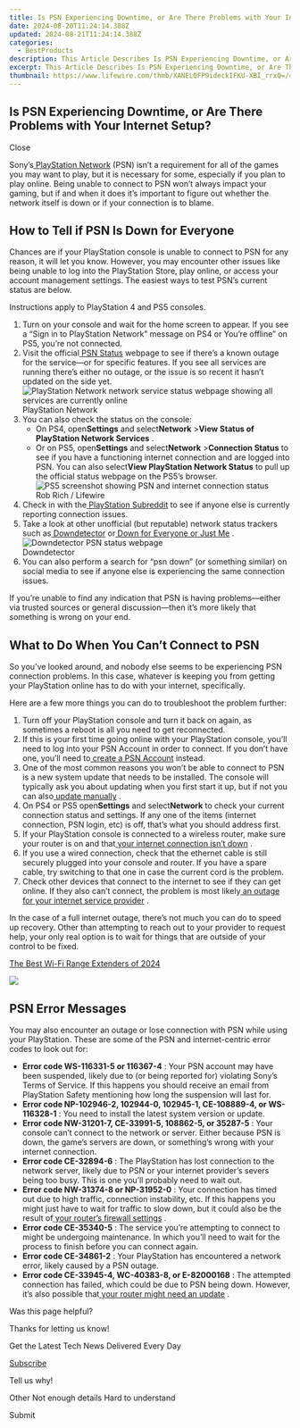```yaml
---
title: Is PSN Experiencing Downtime, or Are There Problems with Your Internet Setup?
date: 2024-08-20T11:24:14.388Z
updated: 2024-08-21T11:24:14.388Z
categories:
  - BestProducts
description: This Article Describes Is PSN Experiencing Downtime, or Are There Problems with Your Internet Setup?
excerpt: This Article Describes Is PSN Experiencing Downtime, or Are There Problems with Your Internet Setup?
thumbnail: https://www.lifewire.com/thmb/XANELQFP9ideckIFKU-XBI_rrxQ=/400x300/filters:no_upscale():max_bytes(150000):strip_icc():format(webp)/GettyImages-1252378476-858b12c063df49e5b63f3514a07a01f7.jpg
---
```


## Is PSN Experiencing Downtime, or Are There Problems with Your Internet Setup?

Close 

 Sony’s[ PlayStation Network](https://www.lifewire.com/the-playstation-network-psn-817483) (PSN) isn’t a requirement for all of the games you may want to play, but it is necessary for some, especially if you plan to play online. Being unable to connect to PSN won’t always impact your gaming, but if and when it does it’s important to figure out whether the network itself is down or if your connection is to blame.

##  How to Tell if PSN Is Down for Everyone 

 Chances are if your PlayStation console is unable to connect to PSN for any reason, it will let you know. However, you may encounter other issues like being unable to log into the PlayStation Store, play online, or access your account management settings. The easiest ways to test PSN’s current status are below.  

Instructions apply to PlayStation 4 and PS5 consoles.

1. Turn on your console and wait for the home screen to appear. If you see a “Sign in to PlayStation Network” message on PS4 or You’re offline” on PS5, you’re not connected.
2. Visit the official[ PSN Status](https://status.playstation.com/) webpage to see if there’s a known outage for the service—or for specific features. If you see all services are running there’s either no outage, or the issue is so recent it hasn’t updated on the side yet.  
![PlayStation Network network service status webpage showing all services are currently online](https://www.lifewire.com/thmb/u72fDBP6IBt4Gu4vNv9orDvrs2Q=/1500x0/filters:no_upscale():max_bytes(150000):strip_icc():format(webp)/psnstatus-f5388fef56ad4651b966a4e38f8e6c52.png)  
PlayStation Network
3. You can also check the status on the console:  
   * On PS4, open**Settings** and select**Network** \>**View Status of PlayStation Network Services** .  
   * Or on PS5, open**Settings** and select**Network** \>**Connection Status** to see if you have a functioning internet connection and are logged into PSN. You can also select**View PlayStation Network Status** to pull up the official status webpage on the PS5’s browser.  
![PS5 screenshot showing PSN and internet connection status](https://www.lifewire.com/thmb/3NHceEG6vYDPpFDiPby8ZjsUnw8=/1500x0/filters:no_upscale():max_bytes(150000):strip_icc():format(webp)/ps5screen-584f25230e8446638edd1a94406d8244.jpg)  
Rob Rich / Lifewire
4. Check in with the[ PlayStation Subreddit](https://www.reddit.com/r/playstation/) to see if anyone else is currently reporting connection issues.
5. Take a look at other unofficial (but reputable) network status trackers such as[ Downdetector](https://downdetector.com/status/playstation-network/) or[ Down for Everyone or Just Me](https://downforeveryoneorjustme.com/psn) .  
![Downdetector PSN status webpage](https://www.lifewire.com/thmb/D0l9OaB62I3Zx6tWbYIIsqRSJrQ=/1500x0/filters:no_upscale():max_bytes(150000):strip_icc():format(webp)/downdetector-e3b7dfa2c4574638852d8dcfcc9aa9a0.png)  
Downdetector
6. You can also perform a search for “psn down” (or something similar) on social media to see if anyone else is experiencing the same connection issues.

 If you’re unable to find any indication that PSN is having problems—either via trusted sources or general discussion—then it’s more likely that something is wrong on your end.

##  What to Do When You Can’t Connect to PSN 

 So you’ve looked around, and nobody else seems to be experiencing PSN connection problems. In this case, whatever is keeping you from getting your PlayStation online has to do with your internet, specifically.  

 Here are a few more things you can do to troubleshoot the problem further:  

1. Turn off your PlayStation console and turn it back on again, as sometimes a reboot is all you need to get reconnected.
2. If this is your first time going online with your PlayStation console, you’ll need to log into your PSN Account in order to connect. If you don’t have one, you’ll need to[ create a PSN Account](https://www.lifewire.com/create-a-playstation-network-account-4103872) instead.
3. One of the most common reasons you won’t be able to connect to PSN is a new system update that needs to be installed. The console will typically ask you about updating when you first start it up, but if not you can also[ update manually](https://www.lifewire.com/update-ps4-5118458) .
4. On PS4 or PS5 open**Settings** and select**Network** to check your current connection status and settings. If any one of the items (internet connection, PSN login, etc) is off, that’s what you should address first.
5. If your PlayStation console is connected to a wireless router, make sure your router is on and that[ your internet connection isn’t down](https://www.lifewire.com/what-to-do-when-theres-no-wi-fi-internet-connection-2378240) .
6. If you use a wired connection, check that the ethernet cable is still securely plugged into your console and router. If you have a spare cable, try switching to that one in case the current cord is the problem.
7. Check other devices that connect to the internet to see if they can get online. If they also can’t connect, the problem is most likely[ an outage for your internet service provider](https://www.lifewire.com/is-spectrum-down-or-is-it-you-4802267) .

 In the case of a full internet outage, there’s not much you can do to speed up recovery. Other than attempting to reach out to your provider to request help, your only real option is to wait for things that are outside of your control to be fixed.

[  The Best Wi-Fi Range Extenders of 2024 ](https://www.lifewire.com/best-wifi-extenders-4043312) 

<!-- affiliate ads begin -->
<a href="https://shop.mondly.com/affiliate.php?ACCOUNT=ATISTUDI&AFFILIATE=108875&PATH=https%3A%2F%2Fwww.mondly.com%3FAFFILIATE%3D108875%26RESOURCE%3D%2BGeneral%2B970x90%2B"><img src="https://secure.avangate.com/images/merchant/69c418c33ec2e1a4267fa9bb77fa1428/general-970x90.gif" border="0"></a>
<!-- affiliate ads end -->
## PSN Error Messages 

 You may also encounter an outage or lose connection with PSN while using your PlayStation. These are some of the PSN and internet-centric error codes to look out for:  

* **Error code WS-116331-5 or 116367-4** : Your PSN account may have been suspended, likely due to (or being reported for) violating Sony’s Terms of Service. If this happens you should receive an email from PlayStation Safety mentioning how long the suspension will last for.
* **Error code NP-102946-2, 102944-0, 102945-1, CE-108889-4, or WS-116328-1** : You need to install the latest system version or update.
* **Error code NW-31201-7, CE-33991-5, 108862-5, or 35287-5** : Your console can’t connect to the network or server. Either because PSN is down, the game’s servers are down, or something’s wrong with your internet connection.
* **Error code CE-32894-6** : The PlayStation has lost connection to the network server, likely due to PSN or your internet provider’s severs being too busy. This is one you’ll probably need to wait out.
* **Error code NW-31374-8 or NP-31952-0** : Your connection has timed out due to high traffic, connection instability, etc. If this happens you might just have to wait for traffic to slow down, but it could also be the result of[ your router’s firewall settings](https://www.lifewire.com/how-to-enable-your-wireless-routers-built-in-firewall-2487668) .
* **Error code CE-35340-5** : The service you’re attempting to connect to might be undergoing maintenance. In which you’ll need to wait for the process to finish before you can connect again.
* **Error code CE-34861-2** : Your PlayStation has encountered a network error, likely caused by a PSN outage.
* **Error code CE-33945-4, WC-40383-8, or E-82000168** : The attempted connection has failed, which could be due to PSN being down. However, it’s also possible that[ your router might need an update](https://www.lifewire.com/how-to-upgrade-your-wireless-routers-firmware-2487671) .

Was this page helpful?

Thanks for letting us know!

 Get the Latest Tech News Delivered Every Day

[ Subscribe ](https://www.lifewire.com/#) 

Tell us why!

 Other  Not enough details  Hard to understand 

 Submit 

<ins class="adsbygoogle"
     style="display:block"
     data-ad-format="autorelaxed"
     data-ad-client="ca-pub-7571918770474297"
     data-ad-slot="1223367746"></ins>



<ins class="adsbygoogle"
     style="display:block"
     data-ad-client="ca-pub-7571918770474297"
     data-ad-slot="8358498916"
     data-ad-format="auto"
     data-full-width-responsive="true"></ins>


